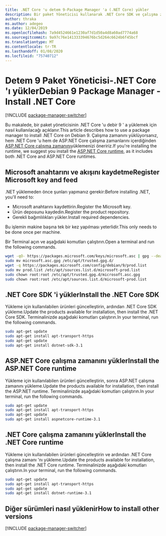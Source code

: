 ```yaml
---
title: .NET Core 'u detem 9-Package Manager 'a (.NET Core) yükler
description: Bir paket Yöneticisi kullanarak .NET Core SDK ve çalışma zamanını de, 9 ' da yüklemek için.
author: thraka
ms.author: adegeo
ms.date: 12/04/2019
ms.openlocfilehash: 7a9d4524661e1230af7d1d50a4d8a60ad7774a68
ms.sourcegitcommit: 9a97c76e141333394676bc5d264c6624b6f45bcf
ms.translationtype: MT
ms.contentlocale: tr-TR
ms.lasthandoff: 01/08/2020
ms.locfileid: "75740712"
---
```

# <a name="debian-9-package-manager---install-net-core"></a><span data-ttu-id="90e84-103">Detem 9 Paket Yöneticisi-.NET Core 'ı yükler</span><span class="sxs-lookup"><span data-stu-id="90e84-103">Debian 9 Package Manager - Install .NET Core</span></span>

[!INCLUDE [package-manager-switcher](./includes/package-manager-switcher.md)]

<span data-ttu-id="90e84-104">Bu makalede, bir paket yöneticisinin .NET Core 'u debir 9 ' a yüklemek için nasıl kullanılacağı açıklanır.</span><span class="sxs-lookup"><span data-stu-id="90e84-104">This article describes how to use a package manager to install .NET Core on Debian 9.</span></span> <span data-ttu-id="90e84-105">Çalışma zamanını yüklüyorsanız, hem .NET Core 'u hem de ASP.NET Core çalışma zamanlarını içerdiğinden [ASP.NET Core çalışma zamanını](#install-the-aspnet-core-runtime)yüklemenizi öneririz.</span><span class="sxs-lookup"><span data-stu-id="90e84-105">If you're installing the runtime, we suggest you install the [ASP.NET Core runtime](#install-the-aspnet-core-runtime), as it includes both .NET Core and ASP.NET Core runtimes.</span></span>

## <a name="register-microsoft-key-and-feed"></a><span data-ttu-id="90e84-106">Microsoft anahtarını ve akışını kaydetme</span><span class="sxs-lookup"><span data-stu-id="90e84-106">Register Microsoft key and feed</span></span>

<span data-ttu-id="90e84-107">.NET yüklemeden önce şunları yapmanız gerekir:</span><span class="sxs-lookup"><span data-stu-id="90e84-107">Before installing .NET, you'll need to:</span></span>

- <span data-ttu-id="90e84-108">Microsoft anahtarını kaydettirin.</span><span class="sxs-lookup"><span data-stu-id="90e84-108">Register the Microsoft key.</span></span>
- <span data-ttu-id="90e84-109">Ürün deposunu kaydedin.</span><span class="sxs-lookup"><span data-stu-id="90e84-109">Register the product repository.</span></span>
- <span data-ttu-id="90e84-110">Gerekli bağımlılıkları yükler.</span><span class="sxs-lookup"><span data-stu-id="90e84-110">Install required dependencies.</span></span>

<span data-ttu-id="90e84-111">Bu işlemin makine başına tek bir kez yapılması yeterlidir.</span><span class="sxs-lookup"><span data-stu-id="90e84-111">This only needs to be done once per machine.</span></span>

<span data-ttu-id="90e84-112">Bir Terminal açın ve aşağıdaki komutları çalıştırın.</span><span class="sxs-lookup"><span data-stu-id="90e84-112">Open a terminal and run the following commands.</span></span>

```bash
wget -qO- https://packages.microsoft.com/keys/microsoft.asc | gpg --dearmor > microsoft.asc.gpg
sudo mv microsoft.asc.gpg /etc/apt/trusted.gpg.d/
wget -q https://packages.microsoft.com/config/debian/9/prod.list
sudo mv prod.list /etc/apt/sources.list.d/microsoft-prod.list
sudo chown root:root /etc/apt/trusted.gpg.d/microsoft.asc.gpg
sudo chown root:root /etc/apt/sources.list.d/microsoft-prod.list
```

## <a name="install-the-net-core-sdk"></a><span data-ttu-id="90e84-113">.NET Core SDK 'i yükler</span><span class="sxs-lookup"><span data-stu-id="90e84-113">Install the .NET Core SDK</span></span>

<span data-ttu-id="90e84-114">Yükleme için kullanılabilen ürünleri güncelleştirin, ardından .NET Core SDK yükleme.</span><span class="sxs-lookup"><span data-stu-id="90e84-114">Update the products available for installation, then install the .NET Core SDK.</span></span> <span data-ttu-id="90e84-115">Terminalinizde aşağıdaki komutları çalıştırın.</span><span class="sxs-lookup"><span data-stu-id="90e84-115">In your terminal, run the following commands.</span></span>

```bash
sudo apt-get update
sudo apt-get install apt-transport-https
sudo apt-get update
sudo apt-get install dotnet-sdk-3.1
```

## <a name="install-the-aspnet-core-runtime"></a><span data-ttu-id="90e84-116">ASP.NET Core çalışma zamanını yükler</span><span class="sxs-lookup"><span data-stu-id="90e84-116">Install the ASP.NET Core runtime</span></span>

<span data-ttu-id="90e84-117">Yükleme için kullanılabilen ürünleri güncelleştirin, sonra ASP.NET çalışma zamanını yükleme.</span><span class="sxs-lookup"><span data-stu-id="90e84-117">Update the products available for installation, then install the ASP.NET runtime.</span></span> <span data-ttu-id="90e84-118">Terminalinizde aşağıdaki komutları çalıştırın.</span><span class="sxs-lookup"><span data-stu-id="90e84-118">In your terminal, run the following commands.</span></span>

```bash
sudo apt-get update
sudo apt-get install apt-transport-https
sudo apt-get update
sudo apt-get install aspnetcore-runtime-3.1
```

## <a name="install-the-net-core-runtime"></a><span data-ttu-id="90e84-119">.NET Core çalışma zamanını yükler</span><span class="sxs-lookup"><span data-stu-id="90e84-119">Install the .NET Core runtime</span></span>

<span data-ttu-id="90e84-120">Yükleme için kullanılabilen ürünleri güncelleştirin ve ardından .NET Core çalışma zamanı 'nı yükleme.</span><span class="sxs-lookup"><span data-stu-id="90e84-120">Update the products available for installation, then install the .NET Core runtime.</span></span> <span data-ttu-id="90e84-121">Terminalinizde aşağıdaki komutları çalıştırın.</span><span class="sxs-lookup"><span data-stu-id="90e84-121">In your terminal, run the following commands.</span></span>

```bash
sudo apt-get update
sudo apt-get install apt-transport-https
sudo apt-get update
sudo apt-get install dotnet-runtime-3.1
```

## <a name="how-to-install-other-versions"></a><span data-ttu-id="90e84-122">Diğer sürümleri nasıl yüklenir</span><span class="sxs-lookup"><span data-stu-id="90e84-122">How to install other versions</span></span>

[!INCLUDE [package-manager-switcher](./includes/package-manager-heading-hack-pkgname.md)]
